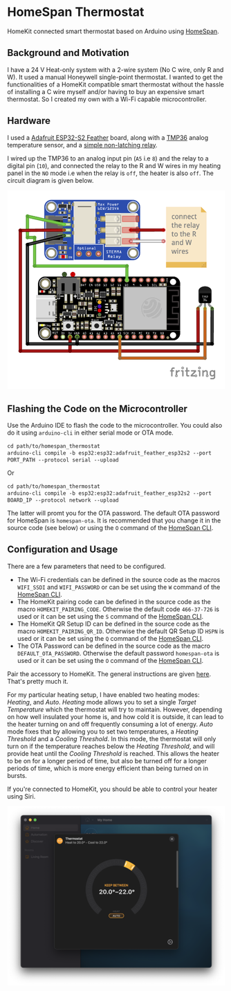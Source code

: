 # HomeSpan Thermostat

HomeKit connected smart thermostat based on Arduino using [HomeSpan](https://github.com/HomeSpan/HomeSpan).

## Background and Motivation

I have a 24 V Heat-only system with a 2-wire system (No C wire, only R and W). It used a manual
Honeywell single-point thermostat. I wanted to get the functionalities of a HomeKit compatible
smart thermostat without the hassle of installing a C wire myself and/or having to buy an
expensive smart thermostat. So I created my own with a Wi-Fi capable microcontroller.

## Hardware

I used a [Adafruit ESP32-S2 Feather](https://www.adafruit.com/product/5000) board, along with
a [TMP36](https://www.adafruit.com/product/165) analog temperature sensor, and a
[simple non-latching relay](https://www.adafruit.com/product/4409).

I wired up the TMP36 to an analog input pin (`A5` i.e `8`) and the relay to a digital pin (`10`),
and connected the relay to the R and W wires in my heating panel in the `NO` mode i.e when the relay is
`off`, the heater is also `off`. The circuit diagram is given below.

![This image shows how the components are wired to the microcontroller board.](assets/thermostat.png "Wiring")

## Flashing the Code on the Microcontroller

Use the Arduino IDE to flash the code to the microcontroller. You could also do it using
`arduino-cli` in either serial mode or OTA mode.

```
cd path/to/homespan_thermostat
arduino-cli compile -b esp32:esp32:adafruit_feather_esp32s2 --port PORT_PATH --protocol serial --upload
```

Or

```
cd path/to/homespan_thermostat
arduino-cli compile -b esp32:esp32:adafruit_feather_esp32s2 --port BOARD_IP --protocol network --upload
```

The latter will promt you for the OTA password. The default OTA password for HomeSpan is `homespan-ota`.
It is recommended that you change it in the source code (see below) or using the `O` command of the
[HomeSpan CLI](https://github.com/HomeSpan/HomeSpan/blob/master/docs/CLI.md).

## Configuration and Usage

There are a few parameters that need to be configured.

* The Wi-Fi credentials can be defined in the source code as the macros `WIFI_SSDI`
  and `WIFI_PASSWORD` or can be set using the `W` command of the
  [HomeSpan CLI](https://github.com/HomeSpan/HomeSpan/blob/master/docs/CLI.md).
* The HomeKit pairing code can be defined in the source code as the macro `HOMEKIT_PAIRING_CODE`.
  Otherwise the default code `466-37-726` is used or it can be set using the `S` command of the
  [HomeSpan CLI](https://github.com/HomeSpan/HomeSpan/blob/master/docs/CLI.md).
* The HomeKit QR Setup ID can be defined in the source code as the macro `HOMEKIT_PAIRING_QR_ID`.
  Otherwise the default QR Setup ID `HSPN` is used or it can be set using the `Q` command of the
  [HomeSpan CLI](https://github.com/HomeSpan/HomeSpan/blob/master/docs/CLI.md).
* The OTA Password can be defined in the source code as the macro `DEFAULT_OTA_PASSWORD`.
  Otherwise the default password `homespan-ota` is used or it can be set using the `O` command of the
  [HomeSpan CLI](https://github.com/HomeSpan/HomeSpan/blob/master/docs/CLI.md).

Pair the accessory to HomeKit. The general instructions are given
[here](https://github.com/HomeSpan/HomeSpan/blob/master/docs/HomeSpanUserGuide.pdf). That's pretty much it.

For my particular heating setup, I have enabled two heating modes: _Heating_, and _Auto_. _Heating_ mode allows you to
set a single _Target Temperature_ which the thermostat will try to maintain. However, depending on how well
insulated your home is, and how cold it is outside, it can lead to the heater turning on and off frequently
consuming a lot of energy. _Auto_ mode fixes that by allowing you to set two temperatures, a _Heating Threshold_
and a _Cooling Threshold_. In this mode, the thermostat will only turn on if the temperature reaches below the
_Heating Threshold_, and will provide heat until the _Cooling Threshold_ is reached. This allows the heater to be
on for a longer period of time, but also be turned off for a longer periods of time, which is more energy efficient
than being turned on in bursts.

If you're connected to HomeKit, you should be able to control your heater using Siri.

![This image shows how the this thermostat looks in the Home app.](assets/home.png "Home")

